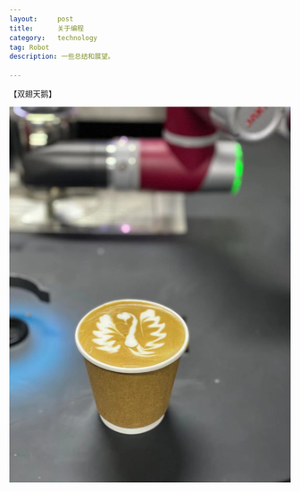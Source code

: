 ```yaml
---
layout:     post
title:      关于编程
category: 	technology
tag: Robot
description: 一些总结和展望。

---
```




【双翅天鹅】




![双翅天鹅](https://raw.githubusercontent.com/northdk/pics/master/lattee_art/swan.jpg)